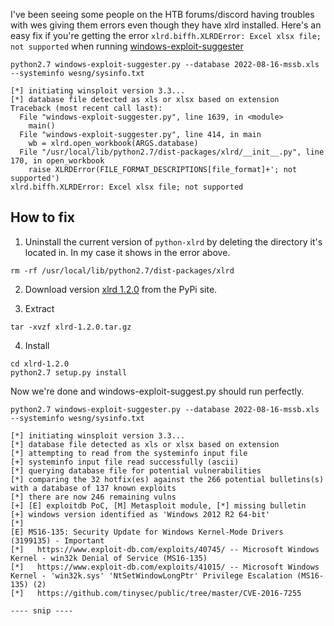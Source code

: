 I've been seeing some people on the HTB forums/discord having troubles with wes giving them errors even though they have xlrd installed. Here's an easy fix if you're getting the error `xlrd.biffh.XLRDError: Excel xlsx file; not supported` when running [windows-exploit-suggester](https://github.com/AonCyberLabs/Windows-Exploit-Suggester)

`python2.7 windows-exploit-suggester.py --database 2022-08-16-mssb.xls --systeminfo wesng/sysinfo.txt`
```
[*] initiating winsploit version 3.3...
[*] database file detected as xls or xlsx based on extension
Traceback (most recent call last):
  File "windows-exploit-suggester.py", line 1639, in <module>
    main()
  File "windows-exploit-suggester.py", line 414, in main
    wb = xlrd.open_workbook(ARGS.database)
  File "/usr/local/lib/python2.7/dist-packages/xlrd/__init__.py", line 170, in open_workbook
    raise XLRDError(FILE_FORMAT_DESCRIPTIONS[file_format]+'; not supported')
xlrd.biffh.XLRDError: Excel xlsx file; not supported
```

## How to fix

1) Uninstall the current version of `python-xlrd` by deleting the directory it's located in. In my case it shows in the error above.

`rm -rf /usr/local/lib/python2.7/dist-packages/xlrd`

2) Download version [xlrd 1.2.0](https://pypi.org/project/xlrd/1.2.0/#files) from the PyPi site.

3) Extract

`tar -xvzf xlrd-1.2.0.tar.gz`

4) Install

```
cd xlrd-1.2.0
python2.7 setup.py install
```

Now we're done and windows-exploit-suggest.py should run perfectly.

`python2.7 windows-exploit-suggester.py --database 2022-08-16-mssb.xls --systeminfo wesng/sysinfo.txt`
```
[*] initiating winsploit version 3.3...
[*] database file detected as xls or xlsx based on extension
[*] attempting to read from the systeminfo input file
[+] systeminfo input file read successfully (ascii)
[*] querying database file for potential vulnerabilities
[*] comparing the 32 hotfix(es) against the 266 potential bulletins(s) with a database of 137 known exploits
[*] there are now 246 remaining vulns
[+] [E] exploitdb PoC, [M] Metasploit module, [*] missing bulletin
[+] windows version identified as 'Windows 2012 R2 64-bit'
[*] 
[E] MS16-135: Security Update for Windows Kernel-Mode Drivers (3199135) - Important
[*]   https://www.exploit-db.com/exploits/40745/ -- Microsoft Windows Kernel - win32k Denial of Service (MS16-135)
[*]   https://www.exploit-db.com/exploits/41015/ -- Microsoft Windows Kernel - 'win32k.sys' 'NtSetWindowLongPtr' Privilege Escalation (MS16-135) (2)
[*]   https://github.com/tinysec/public/tree/master/CVE-2016-7255

---- snip ----

```
